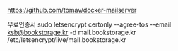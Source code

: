 https://github.com/tomav/docker-mailserver

무료인증서
sudo letsencrypt certonly --agree-tos --email ksb@bookstorage.kr -d mail.bookstorage.kr
/etc/letsencrypt/live/mail.bookstorage.kr
